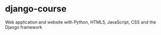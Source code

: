 # django-course
Web application and website with Python, HTML5, JavaScript, CSS and the Django framework
